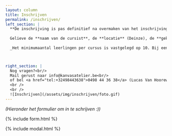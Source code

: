 ```yaml
---
layout: column
title: Inschrijven
permalink: /inschrijven/
left_section: |
  **De inschrijving is pas definitief na overmaken van het inschrijvingsgeld op nummer BE47 8901 2433 9580 van KANVAS ATELIER vzw, Canteclaerplein 2, 9800 DEINZE.**
  
  Gelieve de **naam van de cursist**, de **locatie** (Deinze), de **gekozen groep** (vb Kanvas Kids of Kanvas) en de **gekozen cursus** (vb RUIMTE) in de mededeling te vermelden.
  
  _Het minimumaantal leerlingen per cursus is vastgelegd op 10. Bij een te gering aantal inschrijvingen wordt aan de leerlingen gevraagd om zich in te schrijven bij een andere groep._



right_section: |
  Nog vragen?<br/>
  Mail gerust naar info@kanvasatelier.be<br/> 
  of bel <a href="tel:+32498443638">0498 44 36 38</a> (Lucas Van Hooreweghe)
  <br />
  <br />
  ![Inschrijven](/assets/img/inschrijven/foto.gif)
---
```


_(Hieronder het formulier om in te schrijven :))_

{% include form.html %}

{% include modal.html %}


